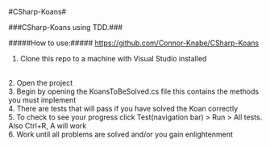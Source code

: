#CSharp-Koans#

###CSharp-Koans using TDD.###

#####How to use:#####
https://github.com/Connor-Knabe/CSharp-Koans
1. Clone this repo to a machine with Visual Studio installed
<br />
2. Open the project
<br />
3. Begin by opening the KoansToBeSolved.cs file this contains the methods you must implement
<br />
4. There are tests that will pass if you have solved the Koan correctly
<br />
5. To check to see your progress click Test(navigation bar) > Run > All tests.  Also Ctrl+R, A will work
<br />
6. Work until all problems are solved and/or you gain enlightenment
